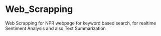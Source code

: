 # Web_Scrapping
Web Scrapping for NPR webpage for keyword based search, for realtime Sentiment Analysis and also Text Summarization
